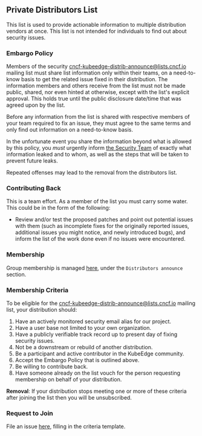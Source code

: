 ## Private Distributors List

This list is used to provide actionable information to multiple distribution vendors at once. This list is not intended for individuals to find out about security issues.

### Embargo Policy

Members of the security [cncf-kubeedge-distrib-announce@lists.cncf.io](mailto:cncf-kubeedge-distrib-announce@lists.cncf.io) mailing list must share list information only within their teams, on a need-to-know basis to get the related issue fixed in their distribution. The information members and others receive from the list must not be made public, shared, nor even hinted at otherwise, except with the list's explicit approval. This holds true until the public disclosure date/time that was agreed upon by the list.

Before any information from the list is shared with respective members of your team required to fix an issue, they must agree to the same terms and only find out information on a need-to-know basis.

In the unfortunate event you share the information beyond what is allowed by this policy, you *must* urgently inform [the Security Team](mailto:cncf-kubeedge-security@lists.cncf.io) of exactly what information leaked and to whom, as well as the steps that will be taken to prevent future leaks.

Repeated offenses may lead to the removal from the distributors list.

### Contributing Back

This is a team effort. As a member of the list you must carry some water. This
could be in the form of the following:

- Review and/or test the proposed patches and point out potential issues with
  them (such as incomplete fixes for the originally reported issues, additional
  issues you might notice, and newly introduced bugs), and inform the list of the
  work done even if no issues were encountered.

### Membership

Group membership is managed [here](security-groups.md), under the `Distributors announce` section.

### Membership Criteria

To be eligible for the [cncf-kubeedge-distrib-announce@lists.cncf.io](mailto:cncf-kubeedge-distrib-announce@lists.cncf.io) mailing list, your distribution should:

1. Have an actively monitored security email alias for our project.
2. Have a user base not limited to your own organization.
3. Have a publicly verifiable track record up to present day of fixing security issues.
4. Not be a downstream or rebuild of another distribution.
5. Be a participant and active contributor in the KubeEdge community.
6. Accept the Embargo Policy that is outlined above.
7. Be willing to contribute back.
8. Have someone already on the list vouch for the person requesting membership on behalf of your distribution.

**Removal**: If your distribution stops meeting one or more of these criteria after joining the list then you will be unsubscribed.

### Request to Join

File an issue [here](https://github.com/kubeedge/community/issues/new?template=distributors-application.md), filling in the criteria template.
